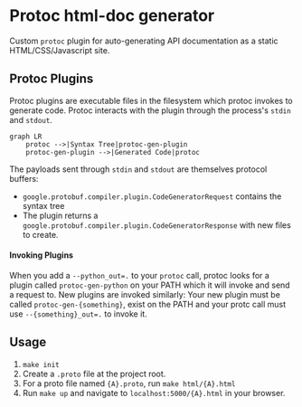 # Protoc html-doc generator

Custom `protoc` plugin for auto-generating API documentation as a static HTML/CSS/Javascript site.

## Protoc Plugins

Protoc plugins are executable files in the filesystem which protoc invokes to generate code. Protoc interacts with the plugin through the process's `stdin` and `stdout`.

```mermaid
graph LR
	protoc -->|Syntax Tree|protoc-gen-plugin
	protoc-gen-plugin -->|Generated Code|protoc
```

The payloads sent through `stdin` and `stdout` are themselves protocol buffers:

* `google.protobuf.compiler.plugin.CodeGeneratorRequest` contains the syntax tree
* The plugin returns a `google.protobuf.compiler.plugin.CodeGeneratorResponse` with new files to create.

#### Invoking Plugins

When you add a `--python_out=.` to your `protoc` call, protoc looks for a plugin called `protoc-gen-python` on your PATH which it will invoke and send a request to. New plugins are invoked similarly: Your new plugin must be called `protoc-gen-{something}`, exist on the PATH and your protc call must use `--{something}_out=.` to invoke it.

## Usage

1. `make init`
2. Create a `.proto` file at the project root.
3. For a proto file named `{A}.proto`, run `make html/{A}.html`
4. Run `make up` and navigate to `localhost:5000/{A}.html` in your browser.